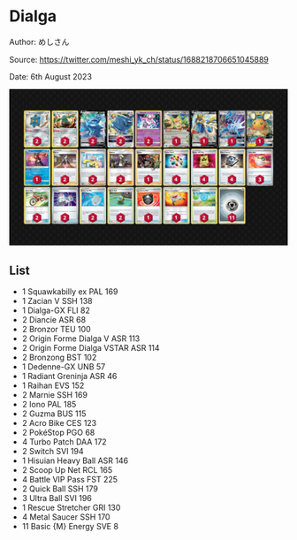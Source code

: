 # Dialga

Author: めしさん

Source: <https://twitter.com/meshi_yk_ch/status/1688218706651045889>

Date: 6th August 2023

![decklist](../../images/PAL/Dialga/5-%20Dialga.png)

## List

* 1 Squawkabilly ex PAL 169
* 1 Zacian V SSH 138
* 1 Dialga-GX FLI 82
* 2 Diancie ASR 68
* 2 Bronzor TEU 100
* 2 Origin Forme Dialga V ASR 113
* 2 Origin Forme Dialga VSTAR ASR 114
* 2 Bronzong BST 102
* 1 Dedenne-GX UNB 57
* 1 Radiant Greninja ASR 46
* 1 Raihan EVS 152
* 2 Marnie SSH 169
* 2 Iono PAL 185
* 2 Guzma BUS 115
* 2 Acro Bike CES 123
* 2 PokéStop PGO 68
* 4 Turbo Patch DAA 172
* 2 Switch SVI 194
* 1 Hisuian Heavy Ball ASR 146
* 2 Scoop Up Net RCL 165
* 4 Battle VIP Pass FST 225
* 2 Quick Ball SSH 179
* 3 Ultra Ball SVI 196
* 1 Rescue Stretcher GRI 130
* 4 Metal Saucer SSH 170
* 11 Basic {M} Energy SVE 8
